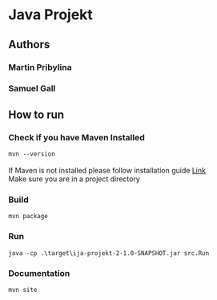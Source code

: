 # Java Projekt
## Authors
### Martin Pribylina
### Samuel Gall
## How to run
### Check if you have Maven Installed
``` mvn --version ```
<br/><br/>
If Maven is not installed please follow installation guide [Link](https://maven.apache.org/guides/getting-started/maven-in-five-minutes.html)
<br/>
Make sure you are in a project directory
### Build
``` mvn package ```
### Run
``` java -cp .\target\ija-projekt-2-1.0-SNAPSHOT.jar src.Run ```
### Documentation
``` mvn site ```

